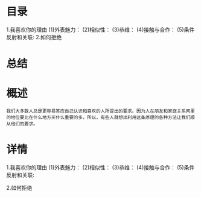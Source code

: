 # 目录
1.我喜欢你的理由
  (1)外表魅力：
  (2)相似性：
  (3)恭维：
  (4)接触与合作：
  (5)条件反射和关联:
2.如何拒绝

# 总结

# 概述
    我们大多数人总是更容易答应自己认识和喜欢的人所提出的要求。因为人在朋友和家庭关系网里的地位要比在什么地方买什么重要的多。所以，有些人就想出利用这条原理的各种方法让我们顺从他们的要求。

# 详情
1.我喜欢你的理由
  (1)外表魅力：
  (2)相似性：
  (3)恭维：
  (4)接触与合作：
  (5)条件反射和关联:

2.如何拒绝

